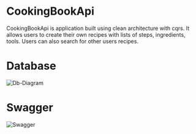 # CookingBookApi
CookingBookApi is application built using clean architecture with cqrs. It allows users to create their own recipes with lists of steps, ingredients, tools. Users can also search for other users recipes.

# Database
![Db-Diagram](https://github.com/Robertdz2001/CookingBookApi/blob/main/CookingBookSwagger.jpg?raw=true)

# Swagger

![Swagger](https://github.com/Robertdz2001/CookingBookApi/blob/main/CookingBookSwagger.jpg?raw=true)
